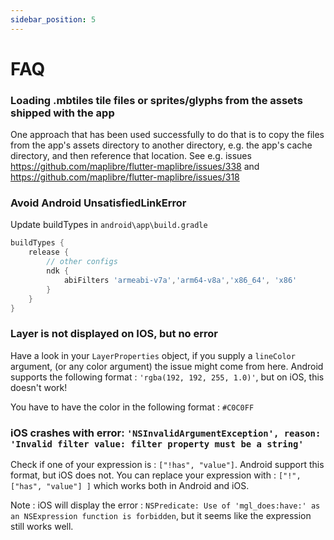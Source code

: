 ```yaml
---
sidebar_position: 5
---
```


# FAQ

### Loading .mbtiles tile files or sprites/glyphs from the assets shipped with the app

One approach that has been used successfully to do that is to copy the files
from the app's assets directory to another directory, e.g. the app's cache
directory, and then reference that location.
See e.g. issues https://github.com/maplibre/flutter-maplibre/issues/338
and https://github.com/maplibre/flutter-maplibre/issues/318

### Avoid Android UnsatisfiedLinkError

Update buildTypes in `android\app\build.gradle`

```gradle title="android\app\build.gradle"
buildTypes {
    release {
        // other configs
        ndk {
            abiFilters 'armeabi-v7a','arm64-v8a','x86_64', 'x86'
        }
    }
}
```

### Layer is not displayed on IOS, but no error

Have a look in your `LayerProperties` object, if you supply a `lineColor`
argument, (or any color argument) the issue might come from here.
Android supports the following format : `'rgba(192, 192, 255, 1.0)'`, but on
iOS, this doesn't work!

You have to have the color in the following format : `#C0C0FF`

### iOS crashes with error: `'NSInvalidArgumentException', reason: 'Invalid filter value: filter property must be a string'`

Check if one of your expression is : `["!has", "value"]`. Android support this
format, but iOS does not.
You can replace your expression with :   `["!",["has", "value"] ]` which works
both in Android and iOS.

Note : iOS will display the
error : `NSPredicate: Use of 'mgl_does:have:' as an NSExpression function is forbidden`,
but it seems like the expression still works well.
